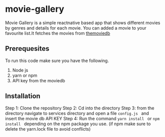 # movie-gallery


Movie Gallery is a simple reactnative  based app that shows different movies by genres and details for each movie.
You can added a movie to your favourite list.It fetches the movies from [themoviedb](https://developers.themoviedb.org/3/movies/get-movie-details)

## Prerequesites
To run this code make sure you have the following.

1. Node js
2. yarn or npm 
3. API key from the moviedb 

## Installation
Step 1: Clone the repository
Step 2: Cd into the directory 
Step 3: from the directory navigate to services directory and open a file ```config.js ```  and insert the movie db API KEY
Step 4: Run the command ```yarn install ``` or ```npm install ``` depending on the npm package you use. (if npm make sure to delete the yarn.lock file to avoid conflicts)
